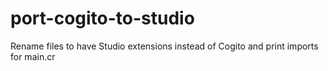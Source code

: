 # port-cogito-to-studio
Rename files to have Studio extensions instead of Cogito and print imports for main.cr
